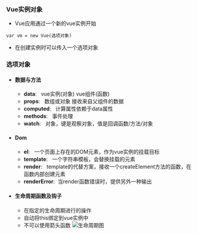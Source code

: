 ### Vue实例对象
- Vue应用通过一个新的vue实例开始
```vue
var vm = new Vue(选项对象)
```
- 在创建实例时可以传入一个选项对象

### 选项对象
- #### 数据与方法
   - **data**: &nbsp;&nbsp;vue实例(对象)  vue组件(函数)
   - **props**: &nbsp;&nbsp;数组或对象 接收来自父组件的数据
   - **computed**: &nbsp;&nbsp;计算属性依赖于data属性
   - **methods**: &nbsp;&nbsp;事件处理
   - **watch**: &nbsp;&nbsp;对象，键是观察对象，值是回调函数/方法/对象
- #### Dom
   - **el**: &nbsp;&nbsp;一个页面上存在的DOM元素，作为vue实例的挂载目标
   - **template**: &nbsp;&nbsp;一个字符串模板，会替换挂载的元素
   - **render**: &nbsp;&nbsp;template的代替方案，接收一个createElement方法的函数，在函数内部创建元素
   - **renderError**:&nbsp;&nbsp;当render函数错误时，提供另外一种输出
- #### 生命周期函数及钩子
   - 在指定的生命周期进行的操作
   - 自动将this绑定到vue实例中
   - 不可以使用箭头函数
    ![生命周期图](https://cn.vuejs.org/images/lifecycle.png)